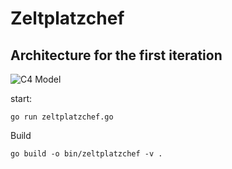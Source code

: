 # Zeltplatzchef

## Architecture for the first iteration

![C4 Model](http://www.plantuml.com/plantuml/png/hPDBRzf04CVlV8eDwe581H_QN2fL2WKdGU912HJrXCRUyQDTxxgUTL2_VMSN1pjAaTggf_NE_FVtPnxSaeNAreNgNUKwLhL4aLbRqeSWgE0uIdERrL5DMCL6MzHs59iYA1LezsP8Lgey2YRlXsiNsYtcGG5aiUBGOS8l8DTOZKh7xrr9JFWgfk6NsMIrVFm38rkN8AjthM7EsM72YY6LLMwHdlqaFhaSdLtkLiljU1y-hXRXVpNoCJWYcGA7D-UkdQiAGAUrWgRer-dKNCfajb0tbvAb8PjMI3_KIqMtpi1LHKstv-Elgztsi9zj7mxpy3vSJWVNlTwQ1KOFdF2jwE_uwFCv5gMFYsDcX4QK95nvDijrolatfnPyx7j-__gPKe26r8CM_kirwwGWOJCKz9Ci5h_3dHTba5H-9f8vTysdOzuRiSMYL61HX3fbgOjk6LhmEv6pi4eWHlO1wyqS-XI7s98uyj2xphxLBvmZYB-R9CbZPFAdy-NVt9l6q5_z0YXprxxrpD6_mHEuym6qL4W2b1Ayj2ma4igaUTo5fQPBcaO36V7RALY8WD1nritwV9vxgb7on9IiyHD7sGMssyRWtWPLip7jVDpka6Fv_nQhMDGkHDlD2yeMn6LVq7GWbrM7pQbnlk8DWgHWxsfmwLisg0lr2m00)

start:
```shell
go run zeltplatzchef.go
```
Build
```shell
go build -o bin/zeltplatzchef -v .
```

